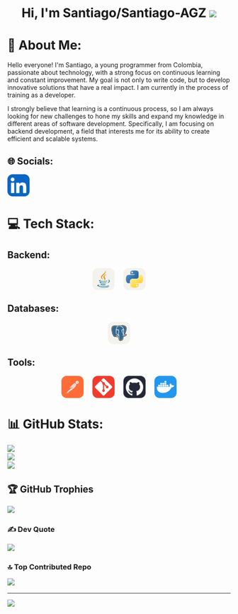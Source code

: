 <h1 align="center"><b>Hi, I'm Santiago/Santiago-AGZ </b><img src="https://media.giphy.com/media/hvRJCLFzcasrR4ia7z/giphy.gif" width="35"></h1>

# 💫 About Me:
Hello everyone! I'm Santiago, a young programmer from Colombia, passionate about technology, with a strong focus on continuous learning and constant improvement. My goal is not only to write code, but to develop innovative solutions that have a real impact. I am currently in the process of training as a developer.

I strongly believe that learning is a continuous process, so I am always looking for new challenges to hone my skills and expand my knowledge in different areas of software development. Specifically, I am focusing on backend development, a field that interests me for its ability to create efficient and scalable systems.

## 🌐 Socials:
<a href="https://linkedin.com/in/santiagoprueva@gmail.com" target="_blank">
  <img src="https://github.com/tandpfun/skill-icons/blob/main/icons/LinkedIn.svg" alt="LinkedIn"  width="50"/>
</a>

# 💻 Tech Stack:

## Backend:
<div align="center">
  <div style="display: flex; flex-wrap: wrap; justify-content: center; gap: 20px;">
    <img src="https://github.com/tandpfun/skill-icons/blob/main/icons/Java-Light.svg" alt="Java"  width="50"/>
    <img src="https://github.com/tandpfun/skill-icons/blob/main/icons/Python-Light.svg" alt="Python"  width="50"/>
  </div>
</div>

## Databases:
<div align="center">
  <div style="display: flex; flex-wrap: wrap; justify-content: center; gap: 15px;">
    <img src="https://github.com/tandpfun/skill-icons/blob/main/icons/PostgreSQL-Light.svg" alt="PostgreSQL"  width="50"/>

  </div>
</div>

## Tools:
<div align="center">
  <div style="display: flex; flex-wrap: wrap; justify-content: center; gap: 20px;">
    <img src="https://github.com/tandpfun/skill-icons/blob/main/icons/Postman.svg" alt="Postman"  width="50"/>
    <img src="https://github.com/tandpfun/skill-icons/blob/main/icons/Git.svg" alt="Git"  width="50"/>
    <img src="https://github.com/tandpfun/skill-icons/blob/main/icons/Github-Dark.svg" alt="Github"  width="50"/>
    <img src="https://github.com/tandpfun/skill-icons/blob/main/icons/Docker.svg" alt="Docker"  width="50"/>

  </div>
</div>

# 📊 GitHub Stats:
![](https://github-readme-stats.vercel.app/api?username=Santiago-AGZ&theme=vision-friendly-dark&hide_border=false&include_all_commits=false&count_private=false)<br/>
![](https://github-readme-streak-stats.herokuapp.com/?user=Santiago-AGZ&theme=vision-friendly-dark&hide_border=false)<br/>
![](https://github-readme-stats.vercel.app/api/top-langs/?username=Santiago-AGZ&theme=vision-friendly-dark&hide_border=false&include_all_commits=false&count_private=false&layout=compact)

## 🏆 GitHub Trophies
![](https://github-profile-trophy.vercel.app/?username=Santiago-AGZ&theme=dark&no-frame=false&no-bg=false&margin-w=4)

### ✍️ Dev Quote
![](https://quotes-github-readme.vercel.app/api?type=horizontal&theme=radical)

### 🔝 Top Contributed Repo
![](https://github-contributor-stats.vercel.app/api?username=Santiago-AGZ&limit=5&theme=dark&combine_all_yearly_contributions=true)

---
[![](https://visitcount.itsvg.in/api?id=Santiago-AGZ&icon=4&color=1)](https://visitcount.itsvg.in)
